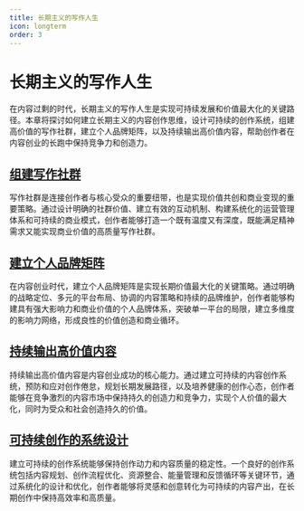 ```yaml
---
title: 长期主义的写作人生
icon: longterm
order: 3
---
```


# 长期主义的写作人生

在内容过剩的时代，长期主义的写作人生是实现可持续发展和价值最大化的关键路径。本章将探讨如何建立长期主义的内容创作思维，设计可持续的创作系统，组建高价值的写作社群，建立个人品牌矩阵，以及持续输出高价值内容，帮助创作者在内容创业的长跑中保持竞争力和创造力。

## [组建写作社群](./组建写作社群.md)

写作社群是连接创作者与核心受众的重要纽带，也是实现价值共创和商业变现的重要策略。通过设计明确的社群价值、建立有效的互动机制、构建系统化的运营管理体系和可持续的商业模式，创作者能够打造一个既有温度又有深度，既能满足精神需求又能实现商业价值的高质量写作社群。

## [建立个人品牌矩阵](./建立个人品牌矩阵.md)

在内容创业时代，建立个人品牌矩阵是实现长期价值最大化的关键策略。通过明确的战略定位、多元的平台布局、协调的内容策略和持续的品牌维护，创作者能够构建具有强大影响力和商业价值的个人品牌体系，突破单一平台的局限，建立多维度的影响力网络，形成良性的价值创造和商业循环。

## [持续输出高价值内容](./持续输出高价值内容.md)

持续输出高价值内容是内容创业成功的核心能力。通过建立可持续的内容创作系统，预防和应对创作倦怠，规划长期发展路径，以及培养健康的创作心态，创作者能够在竞争激烈的内容市场中保持持久的创造力和竞争力，实现个人价值的最大化，同时为受众和社会创造持久的价值。

## [可持续创作的系统设计](./可持续创作的系统设计.md)

建立可持续的创作系统能够保持创作动力和内容质量的稳定性。一个良好的创作系统包括内容规划、创作流程优化、资源整合、能量管理和反馈循环等关键环节，通过系统化的设计和优化，创作者能够将灵感和创意转化为可持续的内容产出，在长期创作中保持高效率和高质量。
